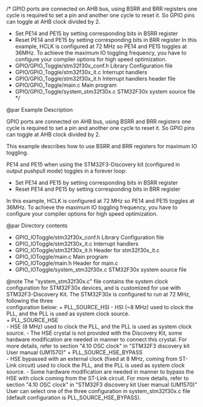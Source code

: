 /*
GPIO ports are connected on AHB bus, using BSRR and BRR registers one cycle is
required to set a pin and another one cycle to reset it. So GPIO pins can toggle
at AHB clock divided by 2.
 - Set PE14 and PE15 by setting corresponding bits in BSRR register
 - Reset PE14 and PE15 by setting corresponding bits in BRR register
In this example, HCLK is configured at 72 MHz so PE14 and PE15 toggles at 36MHz.
To achieve the maximum IO toggling frequency, you have to configure your compiler
options for high speed optimization.
  - GPIO/GPIO_Toggle/stm32f30x_conf.h    Library Configuration file
  - GPIO/GPIO_Toggle/stm32f30x_it.c      Interrupt handlers
  - GPIO/GPIO_Toggle/stm32f30x_it.h      Interrupt handlers header file
  - GPIO/GPIO_Toggle/main.c              Main program
  - GPIO/GPIO_Toggle/system_stm32f30x.c  STM32F30x system source file
*/

@par Example Description 

GPIO ports are connected on AHB bus, using BSRR and BRR registers one cycle is
required to set a pin and another one cycle to reset it. So GPIO pins can toggle
at AHB clock divided by 2.

This example describes how to use BSRR and BRR registers for maximum IO toggling.

PE14 and PE15 when using the STM32F3-Discovery kit (configured in output pushpull 
mode) toggles in a forever loop:
 - Set PE14 and PE15 by setting corresponding bits in BSRR register
 - Reset PE14 and PE15 by setting corresponding bits in BRR register

In this example, HCLK is configured at 72 MHz so PE14 and PE15 toggles at 36MHz.
To achieve the maximum IO toggling frequency, you have to configure your compiler
options for high speed optimization.
 
@par Directory contents 

  - GPIO_IOToggle/stm32f30x_conf.h     Library Configuration file
  - GPIO_IOToggle/stm32f30x_it.c       Interrupt handlers
  - GPIO_IOToggle/stm32f30x_it.h       Header for stm32f30x_it.c
  - GPIO_IOToggle/main.c               Main program
  - GPIO_IOToggle/main.h               Header for main.c
  - GPIO_IOToggle/system_stm32f30x.c   STM32F30x system source file
           
@note The "system_stm32f30x.c" file contains the system clock configuration for
      STM32F30x devices, and is customized for use with STM32F3-Discovery Kit. 
      The STM32F30x is configured to run at 72 MHz, following the three  
      configuration below:
        + PLL_SOURCE_HSI
           - HSI (~8 MHz) used to clock the PLL, and the PLL is used as system 
             clock source.  
        + PLL_SOURCE_HSE          
           - HSE (8 MHz) used to clock the PLL, and the PLL is used as system
             clock source.
           - The HSE crystal is not provided with the Discovery Kit, some 
             hardware modification are needed in manner to connect this crystal.
             For more details, refer to section "4.10 OSC clock" in "STM32F3 discovery kit User manual (UM1570)"
        + PLL_SOURCE_HSE_BYPASS   
           - HSE bypassed with an external clock (fixed at 8 MHz, coming from 
             ST-Link circuit) used to clock the PLL, and the PLL is used as 
             system clock source.
           - Some  hardware modification are needed in manner to bypass the HSE 
             with clock coming from the ST-Link circuit.
             For more details, refer to section "4.10 OSC clock" in "STM32F3 discovery kit User manual (UM1570)"
      User can select one of the three configuration in system_stm32f30x.c file
      (default configuration is PLL_SOURCE_HSE_BYPASS).           


